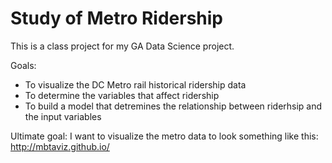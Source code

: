 # Study of Metro Ridership
This is a class project for my GA Data Science project.

Goals: 
- To visualize the DC Metro rail historical ridership data
- To determine the variables that affect ridership
- To build a model that detremines the relationship between riderhsip and the input variables

Ultimate goal:
I want to visualize the metro data to look something like this:
http://mbtaviz.github.io/